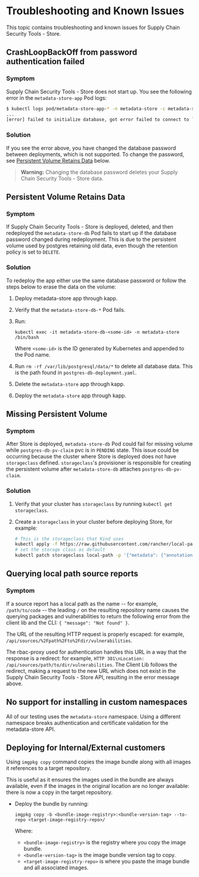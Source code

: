 # Troubleshooting and Known Issues

This topic contains troubleshooting and known issues for Supply Chain Security Tools - Store.

## CrashLoopBackOff from password authentication failed

### Symptom

Supply Chain Security Tools - Store does not start up. You see the following error in the `metadata-store-app` Pod logs:

```sh
$ kubectl logs pod/metadata-store-app-* -n metadata-store -c metadata-store-app
...
[error] failed to initialize database, got error failed to connect to `host=metadata-store-db user=metadata-store-user database=metadata-store`: server error (FATAL: password authentication failed for user "metadata-store-user" (SQLSTATE 28P01))
```

### Solution

If you see the error above, you have changed the database password between deployments, which is not
supported. To change the password, see
[Persistent Volume Retains Data](#persistent-volume-retains-data) below.
> **Warning:** Changing the database password deletes your Supply Chain Security Tools - Store data.

## Persistent Volume Retains Data

### Symptom

If Supply Chain Security Tools - Store is deployed, deleted, and then redeployed the
`metadata-store-db` Pod fails to start up if the database password changed during redeployment.
This is due to the persistent volume used by postgres retaining old data, even though the retention
policy is set to `DELETE`.

### Solution

To redeploy the app either use the same database password or follow the steps below to erase the
data on the volume:

1. Deploy metadata-store app through kapp.
1. Verify that the `metadata-store-db-*` Pod fails.
1. Run:

    ```console
    kubectl exec -it metadata-store-db-<some-id> -n metadata-store /bin/bash
    ```
    Where `<some-id>` is the ID generated by Kubernetes and appended to the Pod name.
1. Run `rm -rf /var/lib/postgresql/data/*` to delete all database data.
This is the path found in `postgres-db-deployment.yaml`.
1. Delete the `metadata-store` app through kapp.
1. Deploy the `metadata-store` app through kapp.


## Missing Persistent Volume

### Symptom

After Store is deployed, `metadata-store-db` Pod could fail for missing volume while
`postgres-db-pv-claim` pvc is in `PENDING` state.
This issue could be occurring because the cluster where Store is deployed does not have
`storageclass` defined.
`storageclass`'s provisioner is responsible for creating the persistent volume after
`metadata-store-db` attaches `postgres-db-pv-claim`.

### Solution

1. Verify that your cluster has `storageclass` by running `kubectl get storageclass`.
1. Create a `storageclass` in your cluster before deploying Store, for example:

    ```sh
    # This is the storageclass that Kind uses
    kubectl apply -f https://raw.githubusercontent.com/rancher/local-path-provisioner/master/deploy/local-path-storage.yaml
    # set the storage class as default
    kubectl patch storageclass local-path -p '{"metadata": {"annotations":{"storageclass.kubernetes.io/is-default-class":"true"}}}'
    ```

## Querying local path source reports

### Symptom

If a source report has a local path as the name -- for example, `/path/to/code` -- the leading `/`
on the resulting repository name causes the querying packages and vulnerabilities to return the
following error from the client lib and the CLI: `{ "message": "Not found" }`.

The URL of the resulting HTTP request is properly escaped: for example,
`/api/sources/%2Fpath%2Fto%2Fdir/vulnerabilities`.

The rbac-proxy used for authentication handles this URL in a way that the response is a redirect:
for example, `HTTP 301\nLocation: /api/sources/path/to/dir/vulnerabilities`.
The Client Lib follows the redirect, making a request to the new URL which does not exist in the
Supply Chain Security Tools - Store API, resulting in the error message above.

## No support for installing in custom namespaces

All of our testing uses the `metadata-store` namespace.
Using a different namespace breaks authentication and certificate validation for the metadata-store API.

## Deploying for Internal/External customers

Using `imgpkg copy` command copies the image bundle along with all images it references to a target
repository.

This is useful as it ensures the images used in the bundle are always available, even if the
images in the original location are no longer available: there is now a copy in the target
repository.

* Deploy the bundle by running:

    ```console
    imgpkg copy -b <bundle-image-registry>:<bundle-version-tag> --to-repo <target-image-registry-repo>/
    ```
    Where:
    - `<bundle-image-registry>` is the registry where you copy the image bundle.
    - `<bundle-version-tag>` is the image bundle version tag to copy.
    - `<target-image-registry-repo>` is where you paste the image bundle and all associated images.
